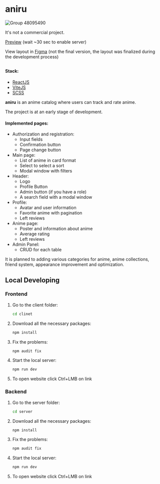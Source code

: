 # aniru

![Group 48095490](https://github.com/user-attachments/assets/c27cf2cf-561b-46dd-b806-baf0cbeed5e9)

It's not a commercial project.

[Preview](https://aniru-catalog.netlify.app/) (wait ~30 sec to enable server)

View layout in [Figma](https://www.figma.com/design/uphs47zeE4f9aRiy2vWNT2/Offliner?node-id=0-1&t=EPzOXTi8MTe644zu-1) (not the final version, the layout was finalized during the development process)

##

#### Stack:

- [ReactJS](https://react.dev/)
- [ViteJS](https://vitejs.dev/)
- [SCSS](https://sass-scss.ru/)

**aniru** is an anime catalog where users can track and rate anime.

The project is at an early stage of development.

#### Implemented pages:
- Authorization and registration:
    - Input fields
    - Confirmation button
    - Page change button
- Main page:
    - List of anime in card format
    - Select to select a sort 
    - Modal window with filters
- Header:
    - Logo
    - Profile Button
    - Admin button (if you have a role)
    - A search field with a modal window
- Profile:
    - Avatar and user information
    - Favorite anime with pagination
    - Left reviews
- Anime page:
    - Poster and information about anime
    - Average rating
    - Left reviews
- Admin Panel:
    - CRUD for each table

It is planned to adding various categories for anime, anime collections, friend system, appearance improvement and optimization.

## Local Developing

### Frontend

1. Go to the client folder:
   ```bash
   cd clinet
   ```
   
2. Download all the necessary packages:
   ```bash
   npm install
   ```
   
3. Fix the problems:
   ```bash
   npm audit fix
   ```
   
4. Start the local server:
   ```bash
   npm run dev
   ```

5. To open website click Ctrl+LMB on link

### Backend

1. Go to the server folder:
   ```bash
   cd server
   ```
   
2. Download all the necessary packages:
   ```bash
   npm install
   ```
   
3. Fix the problems:
   ```bash
   npm audit fix
   ```
   
4. Start the local server:
   ```bash
   npm run dev
   ```

5. To open website click Ctrl+LMB on link
